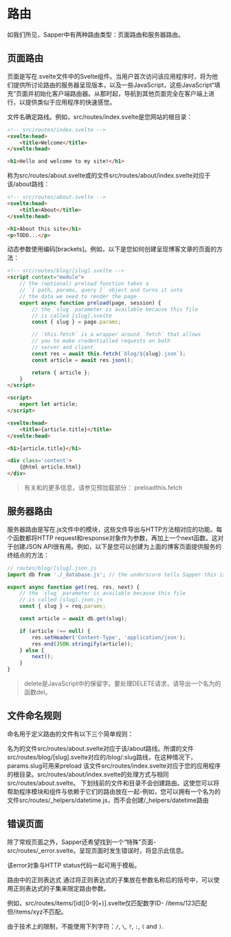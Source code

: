 # 路由

如我们所见，Sapper中有两种路由类型：页面路由和服务器路由。

## 页面路由

页面是写在.svelte文件中的Svelte组件。当用户首次访问该应用程序时，将为他们提供所讨论路由的服务器呈现版本，以及一些JavaScript，这些JavaScript“填充”页面并初始化客户端路由器。从那时起，导航到其他页面完全在客户端上进行，以提供类似于应用程序的快速感觉。

文件名确定路线。例如，src/routes/index.svelte是您网站的根目录：

```html
<!-- src/routes/index.svelte -->
<svelte:head>
	<title>Welcome</title>
</svelte:head>

<h1>Hello and welcome to my site!</h1>
```

称为src/routes/about.svelte或的文件src/routes/about/index.svelte对应于该/about路线：

```html
<!-- src/routes/about.svelte -->
<svelte:head>
	<title>About</title>
</svelte:head>

<h1>About this site</h1>
<p>TODO...</p>
```

动态参数使用编码[brackets]。例如，以下是您如何创建呈现博客文章的页面的方法：

```html
<!-- src/routes/blog/[slug].svelte -->
<script context="module">
	// the (optional) preload function takes a
	// `{ path, params, query }` object and turns it into
	// the data we need to render the page
	export async function preload(page, session) {
		// the `slug` parameter is available because this file
		// is called [slug].svelte
		const { slug } = page.params;

		// `this.fetch` is a wrapper around `fetch` that allows
		// you to make credentialled requests on both
		// server and client
		const res = await this.fetch(`blog/${slug}.json`);
		const article = await res.json();

		return { article };
	}
</script>

<script>
	export let article;
</script>

<svelte:head>
	<title>{article.title}</title>
</svelte:head>

<h1>{article.title}</h1>

<div class='content'>
	{@html article.html}
</div>
```

> 有关和的更多信息，请参见预加载部分： preloadthis.fetch

## 服务器路由

服务器路由是写在.js文件中的模块，这些文件导出与HTTP方法相对应的功能。每个函数都将HTTP request和response对象作为参数，再加上一个next函数。这对于创建JSON API很有用。例如，以下是您可以创建为上面的博客页面提供服务的终结点的方法：

```js
// routes/blog/[slug].json.js
import db from './_database.js'; // the underscore tells Sapper this isn't a route

export async function get(req, res, next) {
	// the `slug` parameter is available because this file
	// is called [slug].json.js
	const { slug } = req.params;

	const article = await db.get(slug);

	if (article !== null) {
		res.setHeader('Content-Type', 'application/json');
		res.end(JSON.stringify(article));
	} else {
		next();
	}
}
```

> delete是JavaScript中的保留字。要处理DELETE请求，请导出一个名为的函数del。

## 文件命名规则

命名用于定义路由的文件有以下三个简单规则：

名为的文件src/routes/about.svelte对应于该/about路线。所谓的文件src/routes/blog/[slug].svelte对应的/blog/:slug路线，在这种情况下，params.slug可用来preload
该文件src/routes/index.svelte对应于您的应用程序的根目录。src/routes/about/index.svelte的处理方式与相同src/routes/about.svelte。
下划线前的文件和目录不会创建路由。这使您可以将帮助程序模块和组件与依赖于它们的路由放在一起-例如，您可以拥有一个名为的文件src/routes/_helpers/datetime.js，而不会创建/_helpers/datetime路由

## 错误页面

除了常规页面之外，Sapper还希望找到一个“特殊”页面- src/routes/_error.svelte。呈现页面时发生错误时，将显示此信息。

该error对象与HTTP status代码一起可用于模板。

路由中的正则表达式
通过将正则表达式的子集放在参数名称后的括号中，可以使用正则表达式的子集来限定路由参数。

例如，src/routes/items/[id([0-9]+)].svelte仅匹配数字ID- /items/123匹配但/items/xyz不匹配。

由于技术上的限制，不能使用下列字符：`/`, `\`, `?`, `:`, `(` and `)`.